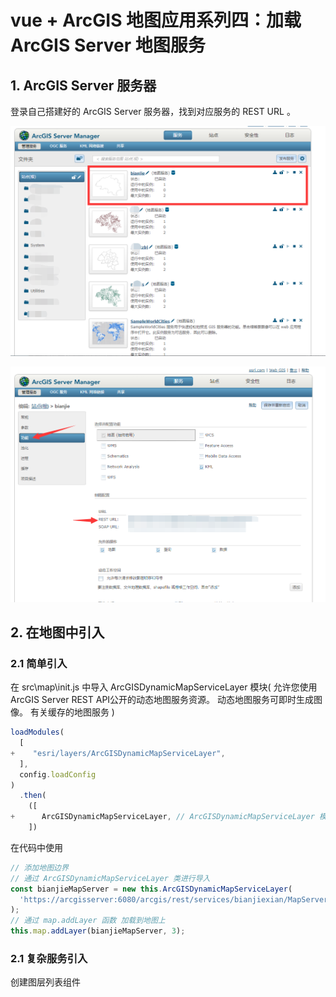 # vue + ArcGIS 地图应用系列四：加载 ArcGIS Server 地图服务

## 1.  ArcGIS Server 服务器

登录自己搭建好的 ArcGIS Server 服务器，找到对应服务的 REST URL 。

 ![](./arcgis-server-1.png)

 ![](./arcgis-server-2.png)



## 2.  在地图中引入

### 2.1  简单引入

在 src\map\init.js 中导入  ArcGISDynamicMapServiceLayer 模块( 允许您使用ArcGIS Server REST API公开的动态地图服务资源。 动态地图服务可即时生成图像。 有关缓存的地图服务 )

```javascript
loadModules(
  [
+    "esri/layers/ArcGISDynamicMapServiceLayer",
  ],
  config.loadConfig
)
  .then(
    ([
+      ArcGISDynamicMapServiceLayer, // ArcGISDynamicMapServiceLayer 模块
    ])
```

在代码中使用

```javascript
// 添加地图边界
// 通过 ArcGISDynamicMapServiceLayer 类进行导入
const bianjieMapServer = new this.ArcGISDynamicMapServiceLayer(
  'https://arcgisserver:6080/arcgis/rest/services/bianjiexian/MapServer'
);
// 通过 map.addLayer 函数 加载到地图上
this.map.addLayer(bianjieMapServer, 3);
```

### 2.1  复杂服务引入

创建图层列表组件

